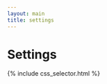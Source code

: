 ```yaml
---
layout: main
title: settings
---
```


Settings
========================================
{% include css_selector.html %}
